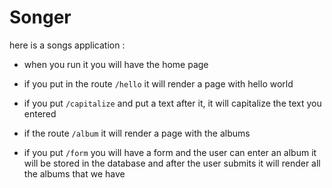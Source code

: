 # Songer

here is a songs application :
- when you run it you will have the home page
- if you put in the route `/hello` it will render a page with hello world
- if you put `/capitalize` and put a text after it, it will capitalize the text you entered 
- if the route `/album` it will render a page with the albums

- if you put `/form` you will have a form and the user can enter an album it will be stored in the database and after the user submits it will render all the albums that we have 
